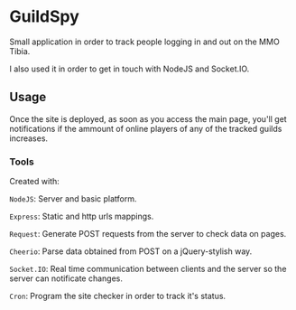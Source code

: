 # GuildSpy

Small application in order to track people logging in and out on the MMO Tibia.

I also used it in order to get in touch with NodeJS and Socket.IO.

## Usage

Once the site is deployed, as soon as you access the main page, you'll get notifications if the ammount of online players of any of the tracked guilds increases.

### Tools

Created with:

`NodeJS`: Server and basic platform.

`Express`: Static and http urls mappings.

`Request`: Generate POST requests from the server to check data on pages.

`Cheerio`: Parse data obtained from POST on a jQuery-stylish way.

`Socket.IO`: Real time communication between clients and the server so the server can notificate changes.

`Cron`: Program the site checker in order to track it's status.
